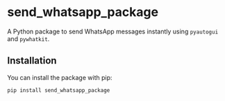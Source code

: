 # send_whatsapp_package

A Python package to send WhatsApp messages instantly using `pyautogui` and `pywhatkit`.

## Installation

You can install the package with pip:

```bash
pip install send_whatsapp_package
